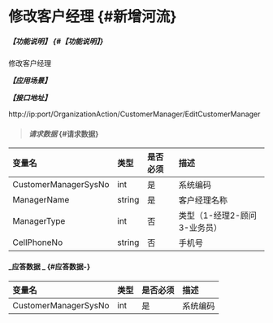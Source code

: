 # 修改客户经理 {#新增河流}

##### _【功能说明】_ {#【功能说明】}

修改客户经理

_**【应用场景】**_

_**【接口地址】**_

http://ip:port/OrganizationAction/CustomerManager/EditCustomerManager

> #### _请求数据_ {#请求数据}

| 变量名 | 类型 | 是否必须 | 描述 |
| :--- | :--- | :--- | :--- |
| CustomerManagerSysNo | int | 是 | 系统编码 |
| ManagerName | string | 是 | 客户经理名称 |
| ManagerType| int | 否 | 类型（1-经理2-顾问3-业务员）|
| CellPhoneNo| string| 否 | 手机号 |


#### _应答数据 _ {#应答数据-}

| 变量名 | 类型 | 是否必须 | 描述 |
| :--- | :--- | :--- | :--- |
| CustomerManagerSysNo | int | 是 | 系统编码 |



